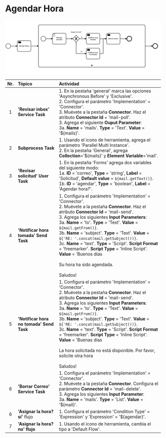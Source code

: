 # Agendar Hora

![BPMN Diagram](process.png)

|   Nr. | Tópico                                     | Actividad                                                                                                                                                                                                                                                                                                                                                                                                                                                                                                                                                                                                   |
| :---: | :---                                       | :---                                                                                                                                                                                                                                                                                                                                                                                                                                                                                                                                                                                                        |
|     1 | **'Revisar inbox' Service Task**           | 1. En la pestaña 'general' marca las opciones 'Asynchronous Before' y 'Exclusive'. <br> 2. Configura el parámetro 'Implementation' = 'Connector'. <br> 3. Muévete a la pestaña **Connector**. Haz el atributo **Connector Id** = 'mail-poll'.<br> 3. Agrega el siguiente **Ouput Parameter**:<br> 3a. **Name** = 'mails'. **Type** = 'Text'. **Value** = '${mails}'.                                                                                                                                                                                                                                        |
|     2 | **Subprocess Task**                        | 1. Usando el ícono de herramienta, agrega el parámetro 'Parallel Multi Instance'. <br> 2. En la pestaña 'General', agrega **Collection**='${mails}' y **Element Variable**='mail'.                                                                                                                                                                                                                                                                                                                                                                                                                          |
|     3 | **'Revisar solicitud' User Task** | 1. En la pestaña 'Forms' agrega dos variables del siguiente modo:<br> 1a. **ID** = 'correo', **Type** = 'string', **Label** = 'Solicitud', **Default value** = `${mail.getText()}`.<br> 1b. **ID** = 'agendar', **Type** = 'boolean', **Label** = 'Agendar hora?'.                                                                                                                                                                                                                                                                                                                                        |
|     4 | **'Notificar hora tomada' Send Task**       | 1. Configura el parámetro 'Implementation' = 'Connector'. <br> 2. Muévete a la pestaña **Connector**. Haz el atributo **Connector Id** = 'mail-send'.<br> 3. Agrega los siguientes **Input Parameters**:<br> 3a. **Name** = 'to'. **Type** = 'Text'. **Value** = `${mail.getFrom()}`. <br> 3b. **Name** = 'subject'. **Type** = 'Text'. **Value** = `${'RE: '.concat(mail.getSubject())}`. <br> 3c. **Name** = 'text'. **Type** = 'Script'. **Script Format** = 'freemarker'. **Script Type** = 'Inline Script'. **Value** = 'Buenos días<br><br>Su hora ha sido agendada.<br><br>Saludos! |
|     5 | **'Notificar hora no tomada' Send Task**    | 1. Configura el parámetro 'Implementation' = 'Connector'. <br> 2. Muévete a la pestaña **Connector**. Haz el atributo **Connector Id** = 'mail-send'.<br> 3. Agrega los siguientes **Input Parameters**:<br> 3a. **Name** = 'to'. **Type** = 'Text'. **Value** = `${mail.getFrom()}`. <br> 3b. **Name** = 'subject'. **Type** = 'Text'. **Value** = `${'RE: '.concat(mail.getSubject())}`. <br> 3c. **Name** = 'text'. **Type** = 'Script'. **Script Format** = 'freemarker'. **Script Type** = 'Inline Script'. **Value** = 'Buenas días<br><br>La hora solicitada no está disponible. Por favor, solicite otra hora<br><br>Saludos! |
|     6 | **'Borrar Correo' Service Task**           | 1. Configura el parámetro 'Implementation' = 'Connector'. <br> 2. Muévete a la pestaña **Connector**. Configura el parámetro **Connector Id** = 'mail-delete'.<br> 3. Agrega los siguientes **Input Parameter**:<br> 3a. **Name** = 'mails'. **Type** = 'List'. **Value** = '${mail}'.                                                                                                                                                                                                                                                                                                                      |
|     6 | **'Asignar la hora? sí'** flujo  | 1. Configura el parámetro 'Condition Type' = 'Expression' y 'Expression' = '${agendar}'.                                                                                                                                                                                                                                                                                                                                                                                                                                                                                                                     |
|     7 | **'Asignar la hora? no' flujo** | 1. Usando el ícono de herramienta, cambia el tipo a 'Default Flow'.                                                                                                                                                                                                                                                                                                                                                                                                                                                                                                                                         |
